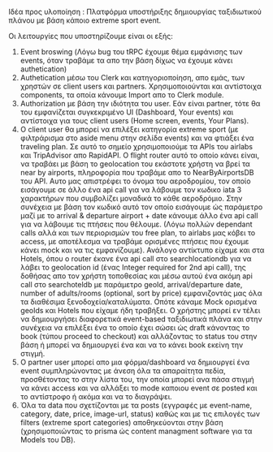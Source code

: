 Ιδέα προς υλοποίηση : Πλατφόρμα υποστήριξης δημιουργίας ταξιδιωτικού πλάνου με βάση κάποιο extreme sport event.

Οι λειτουργίες που υποστηρίζουμε είναι οι εξής:

1. Event broswing (Λόγω bug του tRPC έχουμε θέμα εμφάνισης των events, όταν τραβάμε τα απο την βάση δίχως να έχουμε κάνει authetication)
2. Authetication μέσω του Clerk και κατηγοριοποίηση, απο εμάς, των χρηστών σε client users και partners. Χρησιμοποιούνται και αντίστοιχα components, τα οποία κάνουμε Import απο το Clerk module.
3. Authorization με βάση την ιδιότητα του user. Εάν είναι partner, τότε θα του εμφανίζεται συγκεκριμένο UI (Dashboard, Your events) και αντίστοιχα για τους client users (Home screen, events, Your Plans).
4. O client user θα μπορεί να επιλέξει κατηγορία extreme sport (με φιλτράρισμα στο aside menu στην σελίδα events) και να φτιάξει ένα traveling plan. Σε αυτό το σημείο χρησιμοποιούμε τα APIs του airlabs και TripAdvisor απο RapidAPI. O flight router αυτό το οποίο κάνει είναι, να τραβάει με βάση το geolocation του εκάστοτε χρήστη να βρεί τα near by airports, πληροφορία που τραβάμε απο το NearByAirportsDB του API. Αυτο μας απιστρέφει το όνομα του αεροδρομίου, τον οποίο εισάγουμε σε άλλο ένα api call για να λάβουμε τον κωδικο iata 3 χαρακτήρων που συμβολίζει μοναδικά το κάθε αεροδρόμιο. Στην συνέχεια με βάση τον κωδικό αυτό τον οποίο εισάγουμε ώς παράμετρο μαζί με το arrival & departure airport + date κάνουμε άλλο ένα api call για να λάβουμε τις πτήσεις που θέλουμε. (Λόγω πολλών dependant calls αλλά και των περιορισμών του free plan, το airlabs μας κόβει το access, με αποτέλεσμα να τραβάμε ορισμένες πτήσεις που έχουμε κάνει mock και να τις εμφανίζουμε). Ανάλογο αντίκτυπο είχαμε και στα Hotels, όπου ο router έκανε ένα api call στο searchlocationdb για να λάβει το geolocation id (ένας Integer required for 2nd api call), της δοθήσας απο τον χρήστη τοποθεσίας και μέσω αυτού ένα ακόμη api call στο searchoteldb με παράμετρο geoId, arrival/departure date, number of adults/rooms (optional, sort by price) εμφανιζοντάς μας όλα τα διαθέσιμα ξενοδοχεία/καταλύματα. Οπότε κάναμε Mock ορισμένα geoIds και Hotels που είχαμε ήδη τραβήξει. Ο χρήστης μπορεί εν τέλει να δημιουργήσει διαφορετικά event-based ταξιδιωτικά πλάνα και στην συνέχεια να επιλέξει ένα το οποίο έχει σώσει ώς draft κάνοντας το book (τύπου proceed to checkout) και αλλάζοντας το status του στην βάση ή μπορεί να δημιουργεί ένα και να το κάνει book εκείνη την στιγμή.
5. Ο partner user μπορεί απο μια φόρμα/dashboard να δημιουργεί ένα event συμπληρώνοντας με άνεση όλα τα απαραίτητα πεδία, προσθέτοντας το στην λίστα του, την οποία μπορεί ανα πάσα στιγμή να κάνει access και να αλλάξει το mode καποιου event σε posted και το αντίστροφο ή ακόμα και να το διαγράψει.
6. Όλα τα data που σχετίζονται με τα posts (εγγραφές με event-name, category, date, price, image-url, status) καθώς και με τις επιλογές των filters (extreme sport categories) αποθηκεύονται στην βάση (χρησιμοποιώντας το prisma ώς content managment software για τα Models του DB).
